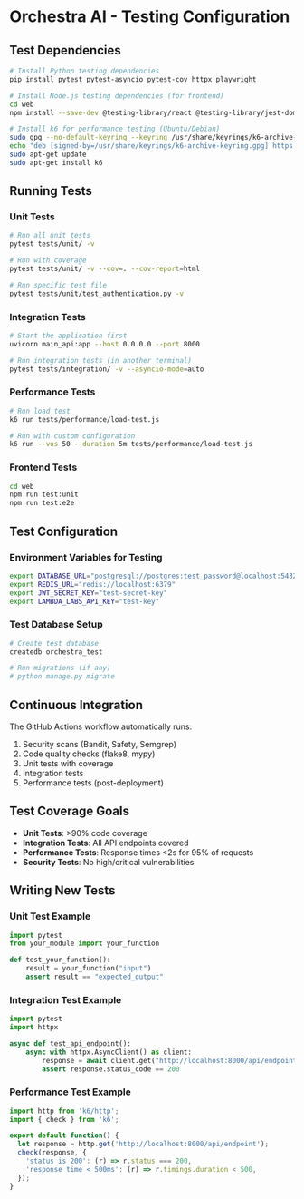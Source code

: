 # Orchestra AI - Testing Configuration

## Test Dependencies

```bash
# Install Python testing dependencies
pip install pytest pytest-asyncio pytest-cov httpx playwright

# Install Node.js testing dependencies (for frontend)
cd web
npm install --save-dev @testing-library/react @testing-library/jest-dom vitest

# Install k6 for performance testing (Ubuntu/Debian)
sudo gpg --no-default-keyring --keyring /usr/share/keyrings/k6-archive-keyring.gpg --keyserver hkp://keyserver.ubuntu.com:80 --recv-keys C5AD17C747E3415A3642D57D77C6C491D6AC1D69
echo "deb [signed-by=/usr/share/keyrings/k6-archive-keyring.gpg] https://dl.k6.io/deb stable main" | sudo tee /etc/apt/sources.list.d/k6.list
sudo apt-get update
sudo apt-get install k6
```

## Running Tests

### Unit Tests
```bash
# Run all unit tests
pytest tests/unit/ -v

# Run with coverage
pytest tests/unit/ -v --cov=. --cov-report=html

# Run specific test file
pytest tests/unit/test_authentication.py -v
```

### Integration Tests
```bash
# Start the application first
uvicorn main_api:app --host 0.0.0.0 --port 8000

# Run integration tests (in another terminal)
pytest tests/integration/ -v --asyncio-mode=auto
```

### Performance Tests
```bash
# Run load test
k6 run tests/performance/load-test.js

# Run with custom configuration
k6 run --vus 50 --duration 5m tests/performance/load-test.js
```

### Frontend Tests
```bash
cd web
npm run test:unit
npm run test:e2e
```

## Test Configuration

### Environment Variables for Testing
```bash
export DATABASE_URL="postgresql://postgres:test_password@localhost:5432/orchestra_test"
export REDIS_URL="redis://localhost:6379"
export JWT_SECRET_KEY="test-secret-key"
export LAMBDA_LABS_API_KEY="test-key"
```

### Test Database Setup
```bash
# Create test database
createdb orchestra_test

# Run migrations (if any)
# python manage.py migrate
```

## Continuous Integration

The GitHub Actions workflow automatically runs:
1. Security scans (Bandit, Safety, Semgrep)
2. Code quality checks (flake8, mypy)
3. Unit tests with coverage
4. Integration tests
5. Performance tests (post-deployment)

## Test Coverage Goals

- **Unit Tests**: >90% code coverage
- **Integration Tests**: All API endpoints covered
- **Performance Tests**: Response times <2s for 95% of requests
- **Security Tests**: No high/critical vulnerabilities

## Writing New Tests

### Unit Test Example
```python
import pytest
from your_module import your_function

def test_your_function():
    result = your_function("input")
    assert result == "expected_output"
```

### Integration Test Example
```python
import pytest
import httpx

async def test_api_endpoint():
    async with httpx.AsyncClient() as client:
        response = await client.get("http://localhost:8000/api/endpoint")
        assert response.status_code == 200
```

### Performance Test Example
```javascript
import http from 'k6/http';
import { check } from 'k6';

export default function() {
  let response = http.get('http://localhost:8000/api/endpoint');
  check(response, {
    'status is 200': (r) => r.status === 200,
    'response time < 500ms': (r) => r.timings.duration < 500,
  });
}
```

